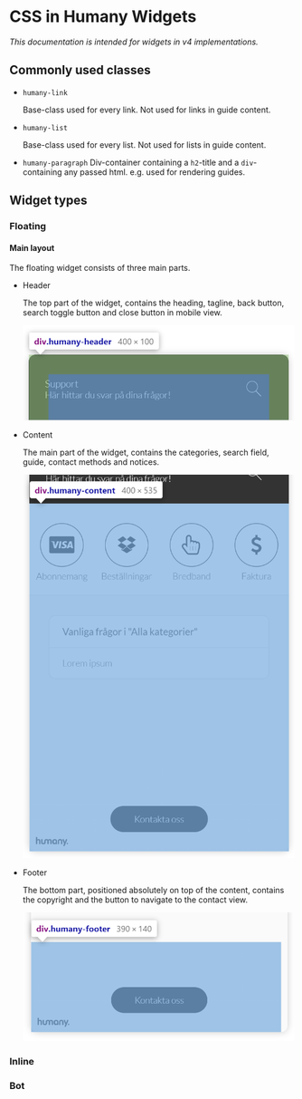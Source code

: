 # CSS in Humany Widgets
*This documentation is intended for widgets in v4 implementations.*

## Commonly used classes
- `humany-link` 

  Base-class used for every link. Not used for links in guide content.
- `humany-list`

  Base-class used for every list. Not used for lists in guide content.
- `humany-paragraph`
  Div-container containing a `h2`-title and a `div`-containing any passed html. e.g. used for rendering guides.

## Widget types

### Floating
#### Main layout
The floating widget consists of three main parts. 
- Header

    The top part of the widget, contains the heading, tagline, back button, search toggle button and close button in mobile view.

    ![](floating-header.png)
- Content 

    The main part of the widget, contains the categories, search field, guide, contact methods and notices.

    ![](floating-content.png)
- Footer

    The bottom part, positioned absolutely on top of the content, contains the copyright and the button to navigate to the contact view.

    ![](floating-footer.png)
 
### Inline

### Bot
